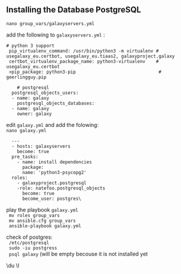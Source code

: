 ## Installing the Database PostgreSQL

``nano group_vars/galaxyservers.yml``

add the following to ``galaxyservers.yml`` :


  	# python 3 support
     pip_virtualenv_command: /usr/bin/python3 -m virtualenv # usegalaxy_eu.certbot, usegalaxy_eu.tiaas2, galaxyproject.galaxy
     certbot_virtualenv_package_name: python3-virtualenv    # usegalaxy_eu.certbot
     >pip_package: python3-pip                               # geerlingguy.pip

    	# postgresql
      postgresql_objects_users:
      - name: galaxy
        postgresql_objects_databases:
      - name: galaxy
        owner: galaxy

edit ``galaxy.yml`` and add the folowing:\
 ``nano galaxy.yml ``
 
      ---
      - hosts: galaxyservers
        become: true
      pre_tasks:
        - name: install dependencies
          package:
          name: 'python3-psycopg2'
      roles:
        - galaxyproject.postgresql
        -role: natefoo.postgresql_objects
          become: true
          become_user: postgres\

play the playbook ``galaxy.yml``\
`` mv roles group_vars``\
`` mv ansible.cfg group_vars``\
`` ansible-playbook galaxy.yml``

check of postgres:\
`` /etc/postgresql``\
`` sudo -iu postgress``\
`` psql galaxy`` (will be empty becouse it is not installed yet

\du \l
